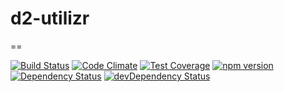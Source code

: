 # d2-utilizr
==

[![Build Status](https://travis-ci.org/dhis2/d2-utilizr.svg?branch=master)](https://travis-ci.org/dhis2/d2-utilizr)
[![Code Climate](https://codeclimate.com/github/dhis2/d2-utilizr/badges/gpa.svg)](https://codeclimate.com/github/dhis2/d2-utilizr)
[![Test Coverage](https://codeclimate.com/github/dhis2/d2-utilizr/badges/coverage.svg)](https://codeclimate.com/github/dhis2/d2-utilizr/coverage)
[![npm version](https://badge.fury.io/js/d2-utilizr.svg)](https://badge.fury.io/js/d2-utilizr)
[![Dependency Status](https://david-dm.org/dhis2/d2-utilizr.svg)](https://david-dm.org/dhis2/d2-utilizr)
[![devDependency Status](https://david-dm.org/dhis2/d2-utilizr/dev-status.svg)](https://david-dm.org/dhis2/d2-utilizr#info=devDependencies)
